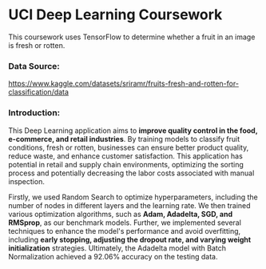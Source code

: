 # UCI Deep Learning Coursework
This coursework uses TensorFlow to determine whether a fruit in an image is fresh or rotten.

### Data Source: 
https://www.kaggle.com/datasets/sriramr/fruits-fresh-and-rotten-for-classification/data

### Introduction:
This Deep Learning application aims to **improve quality control in the food, e-commerce, and retail industries**. By training models to classify fruit conditions, fresh or rotten, businesses can ensure better product quality, reduce waste, and enhance customer satisfaction. This application has potential in retail and supply chain environments, optimizing the sorting process and potentially decreasing the labor costs associated with manual inspection. 

Firstly, we used Random Search to optimize hyperparameters, including the number of nodes in different layers and the learning rate. We then trained various optimization algorithms, such as **Adam, Adadelta, SGD, and RMSprop**, as our benchmark models. Further, we implemented several techniques to enhance the model's performance and avoid overfitting, including **early stopping, adjusting the dropout rate, and varying weight initialization** strategies. Ultimately, the Adadelta model with Batch Normalization achieved a 92.06% accuracy on the testing data.
